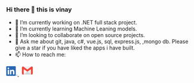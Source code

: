 ### Hi there 👋 this is vinay

- 🔭 I’m currently working on .NET full stack project.
- 🌱 I’m currently learning Machine Leaning models.
- 👯 I’m looking to collaborate on open source projects.
- 💬 Ask me about git, java, c#, vue.js, sql, express.js, ,mongo db. Please give a star if you have liked the apps i have built.
- 📫 How to reach me:
<p align="left"> 
 <a href="https://www.linkedin.com/in/vinay-kumar3757">
    <img src="https://github.com/chelpuri/chelpuri/blob/main/LI-In-Bug.png" alt="linkedin" height="26px" width="30px" />
 </a>&nbsp
 <a href="mailto: vinay21031998@gmail.com">
    <img src="https://github.com/chelpuri/chelpuri/blob/main/gmail_logo.png" alt="gmail" height="29px" width="29px" />
 </a>
</p>

